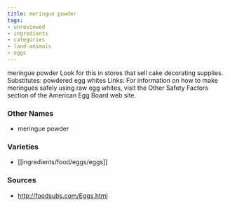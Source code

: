 ```yaml
---
title: meringue powder
tags:
- unreviewed
- ingredients
- categories
- land-animals
- eggs
---
```

meringue powder Look for this in stores that sell cake decorating supplies. Substitutes: powdered egg whites Links: For information on how to make meringues safely using raw egg whites, visit the Other Safety Factors section of the American Egg Board web site.

### Other Names

* meringue powder

### Varieties

* [[ingredients/food/eggs/eggs]]

### Sources
* http://foodsubs.com/Eggs.html
